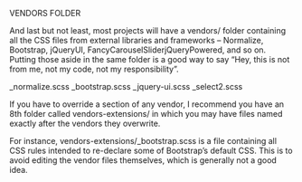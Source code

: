 VENDORS FOLDER

And last but not least, most projects will have a vendors/ folder containing all the CSS files from external libraries and frameworks – Normalize, Bootstrap, jQueryUI, FancyCarouselSliderjQueryPowered, and so on. Putting those aside in the same folder is a good way to say “Hey, this is not from me, not my code, not my responsibility”.

\_normalize.scss
\_bootstrap.scss
\_jquery-ui.scss
\_select2.scss

If you have to override a section of any vendor, I recommend you have an 8th folder called vendors-extensions/ in which you may have files named exactly after the vendors they overwrite.

For instance, vendors-extensions/\_bootstrap.scss is a file containing all CSS rules intended to re-declare some of Bootstrap’s default CSS. This is to avoid editing the vendor files themselves, which is generally not a good idea.

